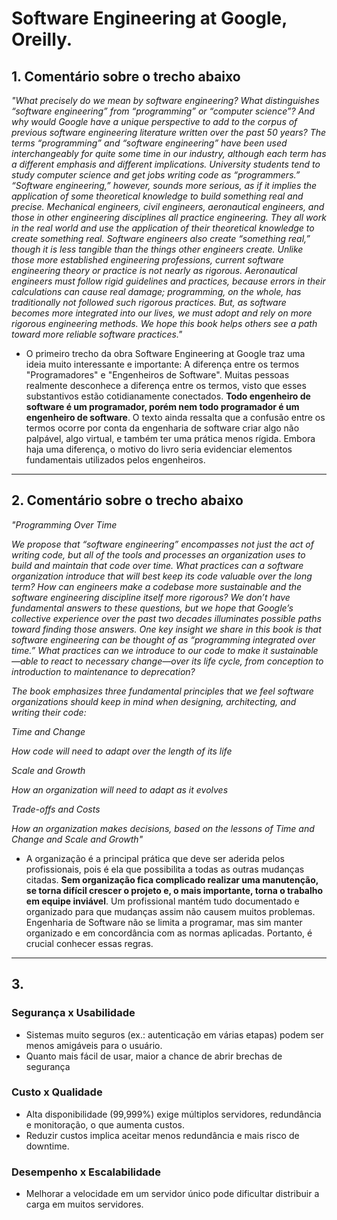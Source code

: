 # Software Engineering at Google, Oreilly.

## 1. Comentário sobre o trecho abaixo
<i> "What precisely do we mean by software engineering? What distinguishes “software engineering” from “programming” or “computer science”? And why would Google have a unique perspective to add to the corpus of previous software engineering literature written over the past 50 years? The terms “programming” and “software engineering” have been used interchangeably for quite some time in our industry, although each term has a different emphasis and different implications. University students tend to study computer science and get jobs writing code as “programmers.” “Software engineering,” however, sounds more serious, as if it implies the application of some theoretical knowledge to build something real and precise. Mechanical engineers, civil engineers, aeronautical engineers, and those in other engineering disciplines all practice engineering. They all work in the real world and use the application of their theoretical knowledge to create something real. Software engineers also create “something real,” though it is less tangible than the things other engineers create. Unlike those more established engineering professions, current software engineering theory or practice is not nearly as rigorous. Aeronautical engineers must follow rigid guidelines and practices, because errors in their calculations can cause real damage; programming, on the whole, has traditionally not followed such rigorous practices. But, as software becomes more integrated into our lives, we must adopt and rely on more rigorous engineering methods. We hope this book helps others see a path toward more reliable software practices." </i>

* O primeiro trecho da obra Software Engineering at Google traz uma ideia muito interessante e importante: A diferença entre os termos "Programadores" e "Engenheiros de Software". Muitas pessoas realmente desconhece a diferença entre os termos, visto que esses substantivos estão cotidianamente conectados. <strong>Todo engenheiro de software é um programador, porém nem todo programador é um engenheiro de software</strong>. O texto ainda ressalta que a confusão entre os termos ocorre por conta da engenharia de software criar algo não palpável, algo virtual, e também ter uma prática menos rígida. Embora haja uma diferença, o motivo do livro seria evidenciar elementos fundamentais utilizados pelos engenheiros.

---

## 2. Comentário sobre o trecho abaixo
<i>"Programming Over Time
 
We propose that “software engineering” encompasses not just the act of writing code, but all of the tools and processes an organization uses to build and maintain that code over time. What practices can a software organization introduce that will best keep its code valuable over the long term? How can engineers make a codebase more sustainable and the software engineering discipline itself more rigorous? We don’t have fundamental answers to these questions, but we hope that Google’s collective experience over the past two decades illuminates possible paths toward finding those answers. One key insight we share in this book is that software engineering can be thought of as “programming integrated over time.” What practices can we introduce to our code to make it sustainable—able to react to necessary change—over its life cycle, from conception to introduction to maintenance to deprecation?
 
The book emphasizes three fundamental principles that we feel software organizations should keep in mind when designing, architecting, and writing their code:
 
Time and Change
 
How code will need to adapt over the length of its life
 
Scale and Growth
 
How an organization will need to adapt as it evolves
 
Trade-offs and Costs
 
How an organization makes decisions, based on the lessons of Time and Change and Scale and Growth"
</i>

* A organização é a principal prática que deve ser aderida pelos profissionais, pois é ela que possibilita a todas as outras mudanças citadas. <strong>Sem organização fica complicado realizar uma manutenção, se torna difícil crescer o projeto e, o mais importante, torna o trabalho em equipe inviável</strong>. Um profissional mantém tudo documentado e organizado para que mudanças assim não causem muitos problemas. Engenharia de Software não se limita a programar, mas sim manter organizado e em concordância com as normas aplicadas. Portanto, é crucial conhecer essas regras.

---

## 3.

### Segurança x Usabilidade

* Sistemas muito seguros (ex.: autenticação em várias etapas) podem ser menos amigáveis para o usuário.
* Quanto mais fácil de usar, maior a chance de abrir brechas de segurança

### Custo x Qualidade

* Alta disponibilidade (99,999%) exige múltiplos servidores, redundância e monitoração, o que aumenta custos.
* Reduzir custos implica aceitar menos redundância e mais risco de downtime.

### Desempenho x Escalabilidade

* Melhorar a velocidade em um servidor único pode dificultar distribuir a carga em muitos servidores.


